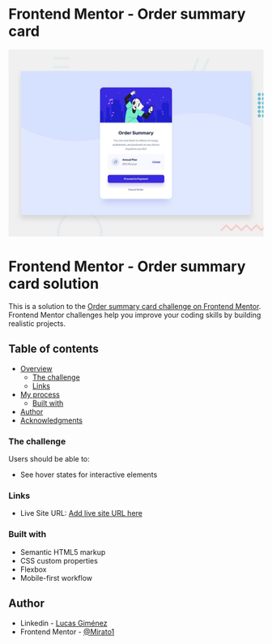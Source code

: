 # Frontend Mentor - Order summary card

![Design preview for the Order summary card coding challenge](./design/desktop-preview.jpg)

# Frontend Mentor - Order summary card solution

This is a solution to the [Order summary card challenge on Frontend Mentor](https://www.frontendmentor.io/challenges/order-summary-component-QlPmajDUj). Frontend Mentor challenges help you improve your coding skills by building realistic projects.

## Table of contents

- [Overview](#overview)
  - [The challenge](#the-challenge)
  - [Links](#links)
- [My process](#my-process)
  - [Built with](#built-with)
- [Author](#author)
- [Acknowledgments](#acknowledgments)

### The challenge

Users should be able to:

- See hover states for interactive elements

### Links

- Live Site URL: [Add live site URL here](https://mirato-order-summary.netlify.app/)

### Built with

- Semantic HTML5 markup
- CSS custom properties
- Flexbox
- Mobile-first workflow

## Author

- Linkedin - [Lucas Giménez](https://www.linkedin.com/in/lucasgim%C3%A9nez1054/)
- Frontend Mentor - [@Mirato1](https://www.frontendmentor.io/profile/Mirato1)
